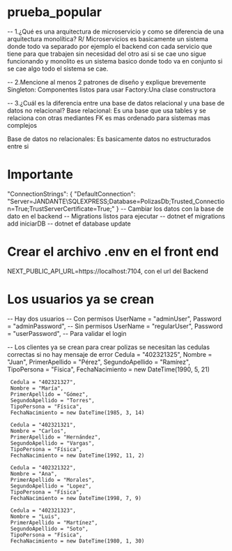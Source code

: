 # prueba_popular
-- 1.¿Qué es una arquitectura de microservicio y como se diferencia de una arquitectura monolítica?
R/ Microservicios es basicamente un sistema donde todo va separado por ejemplo el backend con cada servicio que tiene para que trabajen sin necesidad del otro asi si se cae uno sigue funcionando y monolito es un sistema basico donde todo va en conjunto si se cae algo todo el sistema se cae.

-- 2.Mencione al menos 2 patrones de diseño y explique brevemente
Singleton: Componentes listos para usar
Factory:Una clase constructora

-- 3.¿Cuál es la diferencia entre una base de datos relacional y una base de datos no relacional?
Base relacional: Es una base que usa tables y se relaciona con otras mediantes FK es mas ordenado para sistemas mas complejos

Base de datos no relacionales: Es basicamente datos no estructurados entre si 

# Importante
"ConnectionStrings": {
  "DefaultConnection": "Server=JANDANTE\\SQLEXPRESS;Database=PolizasDb;Trusted_Connection=True;TrustServerCertificate=True;"
}
-- Cambiar los datos con la base de dato en el backend
-- Migrations listos para ejecutar 
-- dotnet ef migrations add iniciarDB
--  dotnet ef database update

# Crear el archivo .env en el front end 
NEXT_PUBLIC_API_URL=https://localhost:7104, con el url del Backend

# Los usuarios ya se crean 
-- Hay dos usuarios 
-- Con permisos 
  UserName = "adminUser",
  Password = "adminPassword",
-- Sin permisos 
   UserName = "regularUser",
   Password = "userPassword",
-- Para validar el login

-- Los clientes ya se crean para crear polizas se necesitan las cedulas correctas si no hay mensaje de error
     Cedula = "402321325",
     Nombre = "Juan",
     PrimerApellido = "Pérez",
     SegundoApellido = "Ramírez",
     TipoPersona = "Física",
     FechaNacimiento = new DateTime(1990, 5, 21)

     Cedula = "402321327",
     Nombre = "María",
     PrimerApellido = "Gómez",
     SegundoApellido = "Torres",
     TipoPersona = "Física",
     FechaNacimiento = new DateTime(1985, 3, 14)

     Cedula = "402321321",
     Nombre = "Carlos",
     PrimerApellido = "Hernández",
     SegundoApellido = "Vargas",
     TipoPersona = "Física",
     FechaNacimiento = new DateTime(1992, 11, 2)
 
     Cedula = "402321322",
     Nombre = "Ana",
     PrimerApellido = "Morales",
     SegundoApellido = "Lopez",
     TipoPersona = "Física",
     FechaNacimiento = new DateTime(1998, 7, 9)

     Cedula = "402321323",
     Nombre = "Luis",
     PrimerApellido = "Martínez",
     SegundoApellido = "Soto",
     TipoPersona = "Física",
     FechaNacimiento = new DateTime(1980, 1, 30)

